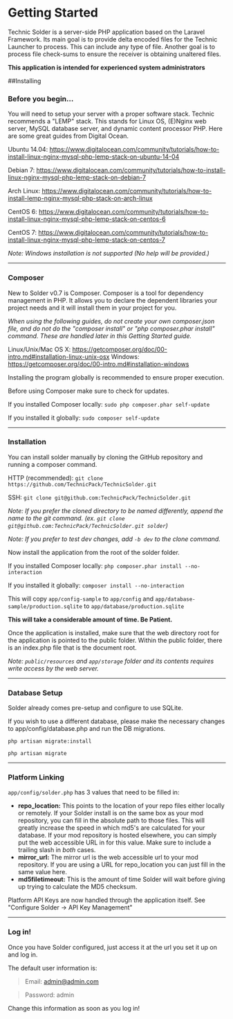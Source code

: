 Getting Started
===============

Technic Solder is a server-side PHP application based on the Laravel Framework. Its main goal is to provide delta encoded files for the Technic Launcher to process. This can include any type of file. Another goal is to process file check-sums to ensure the receiver is obtaining unaltered files.

**This application is intended for experienced system administrators**

##Installing

### Before you begin...

You will need to setup your server with a proper software stack. Technic recommends a "LEMP" stack. This stands for Linux OS, (E)Nginx web server, MySQL database server, and dynamic content processor PHP. Here are some great guides from Digital Ocean.

Ubuntu 14.04: https://www.digitalocean.com/community/tutorials/how-to-install-linux-nginx-mysql-php-lemp-stack-on-ubuntu-14-04

Debian 7: https://www.digitalocean.com/community/tutorials/how-to-install-linux-nginx-mysql-php-lemp-stack-on-debian-7

Arch Linux: https://www.digitalocean.com/community/tutorials/how-to-install-lemp-nginx-mysql-php-stack-on-arch-linux

CentOS 6: https://www.digitalocean.com/community/tutorials/how-to-install-linux-nginx-mysql-php-lemp-stack-on-centos-6

CentOS 7: https://www.digitalocean.com/community/tutorials/how-to-install-linux-nginx-mysql-php-lemp-stack-on-centos-7

_Note: Windows installation is not supported (No help will be provided.)_

***
### Composer

New to Solder v0.7 is Composer. Composer is a tool for dependency management in PHP. It allows you to declare the dependent libraries your project needs and it will install them in your project for you.

_When using the following guides, do not create your own composer.json file, and do not do the "composer install" or "php composer.phar install" command. These are handled later in this Getting Started guide._

Linux/Unix/Mac OS X: https://getcomposer.org/doc/00-intro.md#installation-linux-unix-osx
Windows: https://getcomposer.org/doc/00-intro.md#installation-windows

Installing the program globally is recommended to ensure proper execution.

Before using Composer make sure to check for updates.

If you installed Composer locally: `sudo php composer.phar self-update`

If you installed it globally: `sudo composer self-update`

***
### Installation

You can install solder manually by cloning the GitHub repository and running a composer command.

HTTP (recommended): `git clone https://github.com/TechnicPack/TechnicSolder.git`

SSH: `git clone git@github.com:TechnicPack/TechnicSolder.git`

_Note: If you prefer the cloned directory to be named differently, append the name to the git command. (ex. `git clone git@github.com:TechnicPack/TechnicSolder.git solder`)_

_Note: If you prefer to test dev changes, add `-b dev` to the clone command._

Now install the application from the root of the solder folder.

If you installed Composer locally: `php composer.phar install --no-interaction`

If you installed it globally: `composer install --no-interaction`

This will copy `app/config-sample` to `app/config` and `app/database-sample/production.sqlite` to `app/database/production.sqlite`


**This will take a considerable amount of time. Be Patient.**

Once the application is installed, make sure that the web directory root for the application is pointed to the public folder. Within the public folder, there is an index.php file that is the document root.

_Note: `public/resources` and `app/storage` folder and its contents requires write access by the web server._

***
### Database Setup

Solder already comes pre-setup and configure to use SQLite. 

If you wish to use a different database, please make the necessary changes to app/config/database.php and run the DB migrations. 

`php artisan migrate:install`

`php artisan migrate`

***
### Platform Linking

`app/config/solder.php` has 3 values that need to be filled in:

* **repo_location:** This points to the location of your repo files either locally or remotely. If your Solder install is on the same box as your mod repository, you can fill in the absolute path to those files. This will greatly increase the speed in which md5's are calculated for your database. If your mod repository is hosted elsewhere, you can simply put the web accessible URL in for this value. Make sure to include a trailing slash in *both* cases.
* **mirror_url:** The mirror url is the web accessible url to your mod repository. If you are using a URL for repo_location you can just fill in the same value here.
* **md5filetimeout:** This is the amount of time Solder will wait before giving up trying to calculate the MD5 checksum.

Platform API Keys are now handled through the application itself. See "Configure Solder -> API Key Management"

***
### Log in!

Once you have Solder configured, just access it at the url you set it up on and log in.

The default user information is:

> Email: admin@admin.com

> Password: admin

Change this information as soon as you log in!
